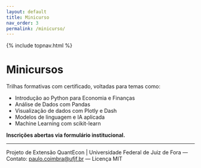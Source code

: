 ```yaml
---
layout: default
title: Minicurso
nav_order: 3
permalink: /minicurso/
---
```

{% include topnav.html %}

# Minicursos

Trilhas formativas com certificado, voltadas para temas como:

- Introdução ao Python para Economia e Finanças
- Análise de Dados com Pandas
- Visualização de dados com Plotly e Dash
- Modelos de linguagem e IA aplicada
- Machine Learning com scikit-learn

**Inscrições abertas via formulário institucional.**

---

<p class="qe-footer">
  Projeto de Extensão QuantEcon | Universidade Federal de Juiz de Fora — 
  Contato: <a href="mailto:paulo.coimbra@ufjf.br">paulo.coimbra@ufjf.br</a> — Licença MIT
</p>
